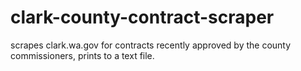 # clark-county-contract-scraper
scrapes clark.wa.gov for contracts recently approved by the county commissioners, prints to a text file.
